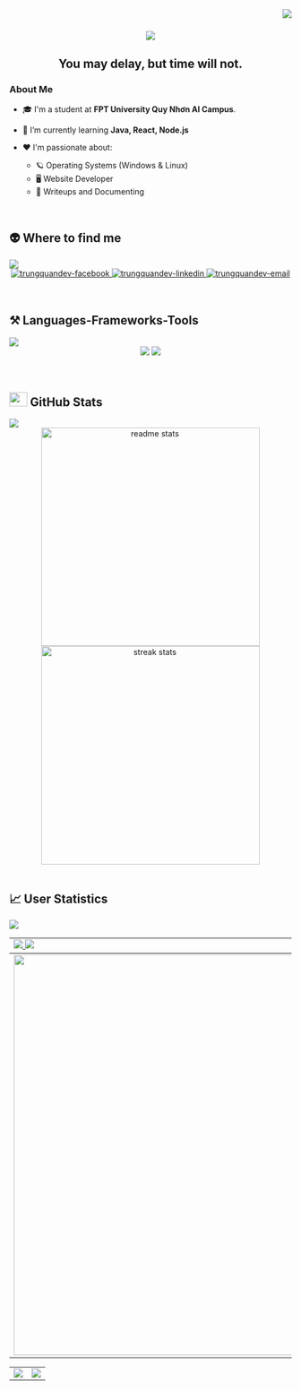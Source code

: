 <img align="right" src="https://visitor-badge.laobi.icu/badge?page_id=bakaqc.bakaqc" />

<h1 align="center">
    <img src="https://readme-typing-svg.herokuapp.com/?font=Righteous&size=35&center=true&vCenter=true&width=500&height=70&duration=4000&lines=Hi+There!+👋;+I'm+Quoc+Chuong!;" />
</h1>

<h2 align="center">You may delay, but time will not.</h2>



### About Me

<div align="left">
 
- 🎓 I'm a student at **FPT University Quy Nhơn AI Campus**.
 
- 🔭 I’m currently learning **Java, React, Node.js**

- ❤️ I'm passionate about:
  - 🪐 Operating Systems (Windows & Linux)
  - 🖥️ Website Developer
  - 📝 Writeups and Documenting

</div>
 
<br/>

## 👽 Where to find me

<img src="https://user-images.githubusercontent.com/73097560/115834477-dbab4500-a447-11eb-908a-139a6edaec5c.gif">
<br/>
<div align="center">
  <a href="https://www.facebook.com/dqchuongbk" target="blank">
    <img src="https://img.icons8.com/bubbles/100/000000/facebook-new.png" alt="trungquandev-facebook" />
  </a>
  <a href="https://www.linkedin.com/in/bakaqc" target="blank">
    <img src="https://img.icons8.com/bubbles/100/000000/linkedin.png" alt="trungquandev-linkedin" />
  </a>
  <a href="quocchuong2609@gmail.com" target="top">
    <img src="https://img.icons8.com/bubbles/100/000000/apple-mail.png" alt="trungquandev-email" />
  </a>
</div>
<br/>


<br/>

## ⚒️ Languages-Frameworks-Tools

<img src="https://user-images.githubusercontent.com/73097560/115834477-dbab4500-a447-11eb-908a-139a6edaec5c.gif">
<br/>
<div align="center">
    <img src="https://skillicons.dev/icons?i=react,bootstrap,html,css,vscode,github,tailwind,git" />
    <img src="https://skillicons.dev/icons?i=nodejs,javascript,c,java,mysql" /><br>
</div>
<br/>


<br/>

## <img src="https://media.giphy.com/media/cj87CxfRtrUifF3Ryk/giphy.gif" width="32px" height="25px"> GitHub Stats

<img src="https://user-images.githubusercontent.com/73097560/115834477-dbab4500-a447-11eb-908a-139a6edaec5c.gif">
<br/>
<div align=center>
  <img width=390 src="https://github-readme-stats-salesp07.vercel.app/api?username=bakaqc&count_private=true&show_icons=true&theme=react&rank_icon=github&border_radius=10" alt="readme stats" />
  <img width=390 src="https://github-readme-streak-stats-salesp07.vercel.app/?user=bakaqc&count_private=true&theme=react&border_radius=10" alt="streak stats"/>
</div>
<br/>

## 📈 User Statistics
<img src="https://user-images.githubusercontent.com/73097560/115834477-dbab4500-a447-11eb-908a-139a6edaec5c.gif">

<table>
  <tbody>
    <tr>
      <td>
                <a href="https://github-profile-summary-cards.vercel.app/api/cards/repos-per-language?username=bakaqc">
          <img src="https://github-profile-summary-cards.vercel.app/api/cards/repos-per-language?username=bakaqc&theme=dracula"/>
        </a>
                <a href="https://github-profile-summary-cards.vercel.app/api/cards/most-commit-language?username=bakaqc&">
          <img src="https://github-profile-summary-cards.vercel.app/api/cards/most-commit-language?username=bakaqc&theme=dracula"/>
        </a>
      </td>
    </tr>
  </tbody>
  <tbody>
    <tr>
      <td>
        <a href="https://github-profile-summary-cards.vercel.app/api/cards/profile-details?username=bakaqc">
          <img width="715" src="https://github-profile-summary-cards.vercel.app/api/cards/profile-details?username=bakaqc&theme=dracula"/>
        </a>
      </td>
    </tr>
  </tbody>
<!--   <tbody>
    <tr>
      <td>
        <a href="https://activity-graph.herokuapp.com/graph?username=bakaqc">
          <img width="705" src="https://activity-graph.herokuapp.com/graph?username=bakaqc&theme=dracula">
        </a>
      </td>
    </tr>
  </tbody> -->
</table>

<table>
  <tbody>
    <tr>
      <td>
        <a href="https://github-profile-summary-cards.vercel.app/api/cards/stats?username=bakaqc">
          <img src="https://github-profile-summary-cards.vercel.app/api/cards/stats?username=bakaqc&theme=dracula"/>
        </a>
      </td>
      <td>
        <a href="https://github-profile-summary-cards.vercel.app/api/cards/productive-time?username=bakaqc">
          <img src="https://github-profile-summary-cards.vercel.app/api/cards/productive-time?username=bakaqc&theme=dracula"/>
        </a>
      </td>
    </tr>
  </tbody>
</table>
